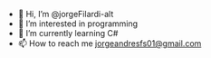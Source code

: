 - 👋 Hi, I’m @jorgeFilardi-alt
- 👀 I’m interested in programming
- 🌱 I’m currently learning C#
- 📫 How to reach me jorgeandresfs01@gmail.com

<!---
jorgeFilardi-alt/jorgeFilardi-alt is a ✨ special ✨ repository because its `README.md` (this file) appears on your GitHub profile.
You can click the Preview link to take a look at your changes.
--->
